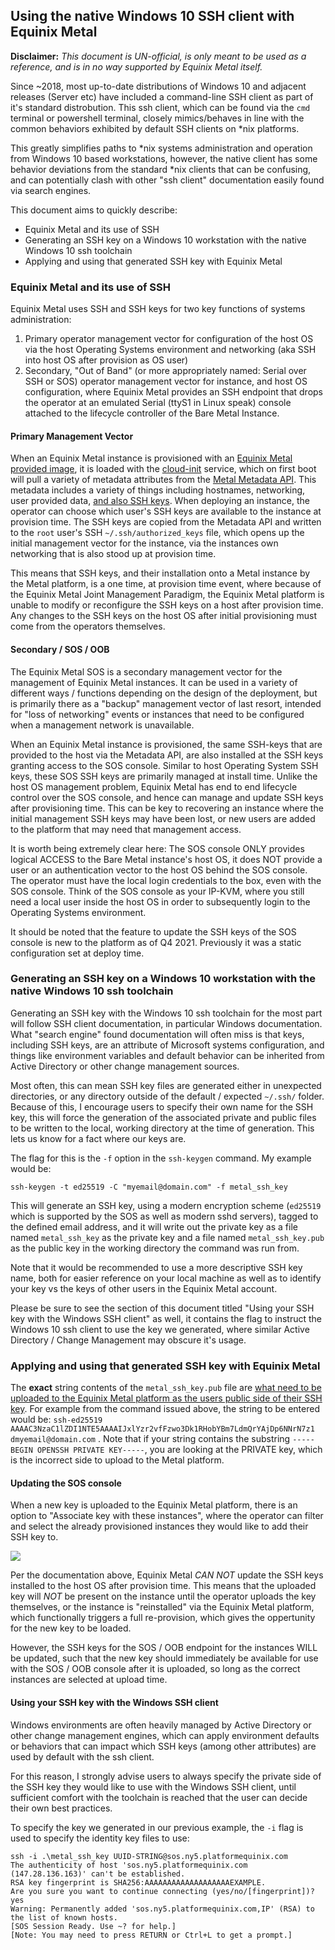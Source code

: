 ## Using the native Windows 10 SSH client with Equinix Metal

**Disclaimer:**
*This document is UN-official, is only meant to be used as a reference, and is in no way supported by Equinix Metal itself.*

Since ~2018, most up-to-date distributions of Windows 10 and adjacent releases (Server etc) have included a command-line SSH client as part of it's standard distrobution. This ssh client, which can be found via the `cmd` terminal or powershell terminal, closely mimics/behaves in line with the common behaviors exhibited by default SSH clients on *nix platforms. 

This greatly simplifies paths to *nix systems administration and operation from Windows 10 based workstations, however, the native client has some behavior deviations from the standard *nix clients that can be confusing, and can potentially clash with other "ssh client" documentation easily found via search engines. 

This document aims to quickly describe:

* Equinix Metal and its use of SSH
* Generating an SSH key on a Windows 10 workstation with the native Windows 10 ssh toolchain
* Applying and using that generated SSH key with Equinix Metal



### Equinix Metal and its use of SSH

Equinix Metal uses SSH and SSH keys for two key functions of systems administration:


1) Primary operator management vector for configuration of the host OS via the host Operating Systems environment and networking (aka SSH into host OS after provision as OS user)
2) Secondary, "Out of Band" (or more appropriately named: Serial over SSH or SOS) operator management vector for instance, and host OS configuration, where Equinix Metal provides an SSH endpoint that drops the operator at an emulated Serial (ttyS1 in Linux speak) console attached to the lifecycle controller of the Bare Metal Instance.


#### Primary Management Vector

When an Equinix Metal instance is provisioned with an [Equinix Metal provided image](https://metal.equinix.com/developers/docs/operating-systems/), it is loaded with the [cloud-init](https://cloudinit.readthedocs.io/en/latest/) service, which on first boot will pull a variety of metadata attributes from the [Metal Metadata API](https://metal.equinix.com/developers/docs/servers/metadata/). This metadata includes a variety of things including hostnames, networking, user provided data, [and also SSH keys](https://metal.equinix.com/developers/docs/accounts/ssh-keys/). When deploying an instance, the operator can choose which user's SSH keys are available to the instance at provision time. The SSH keys are copied from the Metadata API and written to the `root` user's SSH `~/.ssh/authorized_keys` file, which opens up the initial management vector for the instance, via the instances own networking that is also stood up at provision time.

This means that SSH keys, and their installation onto a Metal instance by the Metal platform, is a one time, at provision time event, where because of the Equinix Metal Joint Management Paradigm, the Equinix Metal platform is unable to modify or reconfigure the SSH keys on a host after provision time. Any changes to the SSH keys on the host OS after initial provisioning must come from the operators themselves.


#### Secondary / SOS / OOB

The Equinix Metal SOS is a secondary management vector for the management of Equinix Metal instances. It can be used in a variety of different ways / functions depending on the design of the deployment, but is primarily there as a "backup" management vector of last resort, intended for "loss of networking" events or instances that need to be configured when a management network is unavailable. 

When an Equinix Metal instance is provisioned, the same SSH-keys that are provided to the host via the Metadata API, are also installed at the SSH keys granting access to the SOS console. Similar to host Operating System SSH keys, these SOS SSH keys are primarily managed at install time. Unlike the host OS management problem, Equinix Metal has end to end lifecycle control over the SOS console, and hence can manage and update SSH keys after provisioning time. This can be key to recovering an instance where the initial management SSH keys may have been lost, or new users are added to the platform that may need that management access.

It is worth being extremely clear here: The SOS console ONLY provides logical ACCESS to the Bare Metal instance's host OS, it does NOT provide a user or an authentication vector to the host OS behind the SOS console. The operator must have the local login credentials to the box, even with the SOS console. Think of the SOS console as your IP-KVM, where you still need a local user inside the host OS in order to subsequently login to the Operating Systems environment. 

It should be noted that the feature to update the SSH keys of the SOS console is new to the platform as of Q4 2021. Previously it was a static configuration set at deploy time.

### Generating an SSH key on a Windows 10 workstation with the native Windows 10 ssh toolchain

Generating an SSH key with the Windows 10 ssh toolchain for the most part will follow SSH client documentation, in particular Windows documentation. What "search engine" found documentation will often miss is that keys, including SSH keys, are an attribute of Microsoft systems configuration, and things like environment variables and default behavior can be inherited from Active Directory or other change management sources. 

Most often, this can mean SSH key files are generated either in unexpected directories, or any directory outside of the default / expected `~/.ssh/` folder. Because of this, I encourage users to specify their own name for the SSH key, this will force the generation of the associated private and public files to be written to the local, working directory at the time of generation. This lets us know for a fact where our keys are.

The flag for this is the `-f` option in the `ssh-keygen` command. My example would be:

`ssh-keygen -t ed25519 -C "myemail@domain.com" -f metal_ssh_key`

This will generate an SSH key, using a modern encryption scheme (`ed25519` which is supported by the SOS as well as modern sshd servers), tagged to the defined email address, and it will write out the private key as a file named `metal_ssh_key` as the private key and a file named `metal_ssh_key.pub` as the public key in the working directory the command was run from.

Note that it would be recommended to use a more descriptive SSH key name, both for easier reference on your local machine as well as to identify your key vs the keys of other users in the Equinix Metal account.

Please be sure to see the section of this document titled "Using your SSH key with the Windows SSH client" as well, it contains the flag to instruct the Windows 10 ssh client to use the key we generated, where similar Active Directory / Change Management may obscure it's usage.

### Applying and using that generated SSH key with Equinix Metal

The **exact** string contents of the `metal_ssh_key.pub` file are [what need to be uploaded to the Equinix Metal platform as the users public side of their SSH key](https://metal.equinix.com/developers/docs/accounts/ssh-keys/#ssh-keys). For example from the command issued above, the string to be entered would be: `ssh-ed25519 AAAAC3NzaC1lZDI1NTE5AAAAIJxlYzr2vfFzwo3Dk1RHobYBm7LdmQrYAjDp6NNrN7z1 dmyemail@domain.com` . Note that if your string contains the substring `-----BEGIN OPENSSH PRIVATE KEY-----`, you are looking at the PRIVATE key, which is the incorrect side to upload to the Metal platform.

#### Updating the SOS console 

When a new key is uploaded to the Equinix Metal platform, there is an option to "Associate key with these instances", where the operator can filter and select the already provisioned instances they would like to add their SSH key to. 

![](https://s3.wasabisys.com/metalstaticassets/metal_ssh_key_add.JPG)

Per the documentation above, Equinix Metal *CAN NOT* update the SSH keys installed to the host OS after provision time. This means that the uploaded key will *NOT* be present on the instance until the operator uploads the key themselves, or the instance is "reinstalled" via the Equinix Metal platform, which functionally triggers a full re-provision, which gives the oppertunity for the new key to be loaded. 

However, the SSH keys for the SOS / OOB endpoint for the instances WILL be updated, such that the new key should immediately be available for use with the SOS / OOB console after it is uploaded, so long as the correct instances are selected at upload time.

#### Using your SSH key with the Windows SSH client

Windows environments are often heavily managed by Active Directory or other change management engines, which can apply environment defaults or behaviors that can impact which SSH keys (among other attributes) are used by default with the ssh client.

For this reason, I strongly advise users to always specify the private side of the SSH key they would like to use with the Windows SSH client, until sufficient comfort with the toolchain is reached that the user can decide their own best practices.

To specify the key we generated in our previous example, the `-i` flag is used to specify the identity key files to use:

```
ssh -i .\metal_ssh_key UUID-STRING@sos.ny5.platformequinix.com
The authenticity of host 'sos.ny5.platformequinix.com (147.28.136.163)' can't be established.
RSA key fingerprint is SHA256:AAAAAAAAAAAAAAAAAAAEXAMPLE.
Are you sure you want to continue connecting (yes/no/[fingerprint])? yes
Warning: Permanently added 'sos.ny5.platformequinix.com,IP' (RSA) to the list of known hosts.
[SOS Session Ready. Use ~? for help.]
[Note: You may need to press RETURN or Ctrl+L to get a prompt.]
```

